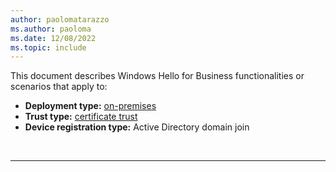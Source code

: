 ```yaml
---
author: paolomatarazzo
ms.author: paoloma
ms.date: 12/08/2022
ms.topic: include
---
```


This document describes Windows Hello for Business functionalities or scenarios that apply to:
- **Deployment type:** [on-premises](../identity-protection/hello-for-business/hello-how-it-works-technology.md#on-premises-deployment)
- **Trust type:** [certificate trust](../identity-protection/hello-for-business/hello-how-it-works-technology.md#certificate-trust)
- **Device registration type:** Active Directory domain join

<br>

---
